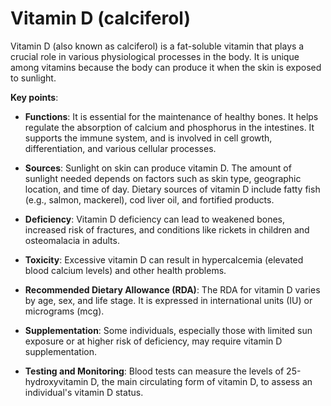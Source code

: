 <!--
source: gpt-3 + jph editing
aka: calciferol
tags: vitamins
-->

# Vitamin D (calciferol)

Vitamin D (also known as calciferol) is a fat-soluble vitamin that plays a crucial role in various physiological processes in the body. It is unique among vitamins because the body can produce it when the skin is exposed to sunlight.

**Key points**:

* **Functions**: It is essential for the maintenance of healthy bones. It helps regulate the absorption of calcium and phosphorus in the intestines. It supports the immune system, and is involved in cell growth, differentiation, and various cellular processes.

* **Sources**: Sunlight on skin can produce vitamin D. The amount of sunlight needed depends on factors such as skin type, geographic location, and time of day. Dietary sources of vitamin D include fatty fish (e.g., salmon, mackerel), cod liver oil, and fortified products.

* **Deficiency**: Vitamin D deficiency can lead to weakened bones, increased risk of fractures, and conditions like rickets in children and osteomalacia in adults.

* **Toxicity**: Excessive vitamin D can result in hypercalcemia (elevated blood calcium levels) and other health problems.

* **Recommended Dietary Allowance (RDA)**: The RDA for vitamin D varies by age, sex, and life stage. It is expressed in international units (IU) or micrograms (mcg).

* **Supplementation**: Some individuals, especially those with limited sun exposure or at higher risk of deficiency, may require vitamin D supplementation.

* **Testing and Monitoring**: Blood tests can measure the levels of 25-hydroxyvitamin D, the main circulating form of vitamin D, to assess an individual's vitamin D status.
